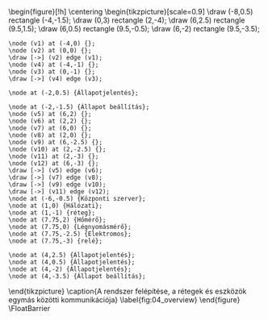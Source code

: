 \begin{figure}[!h]
  \centering
  \begin{tikzpicture}[scale=0.9]
    \draw  (-8,0.5) rectangle (-4,-1.5);
    \draw  (0,3) rectangle (2,-4);
    \draw  (6,2.5) rectangle (9.5,1.5);
    \draw  (6,0.5) rectangle (9.5,-0.5);
    \draw  (6,-2) rectangle (9.5,-3.5);

    \node (v1) at (-4,0) {};
    \node (v2) at (0,0) {};
    \draw [->] (v2) edge (v1);
    \node (v4) at (-4,-1) {};
    \node (v3) at (0,-1) {};
    \draw [->] (v4) edge (v3);

    \node at (-2,0.5) {Állapotjelentés};

    \node at (-2,-1.5) {Állapot beállítás};
    \node (v5) at (6,2) {};
    \node (v6) at (2,2) {};
    \node (v7) at (6,0) {};
    \node (v8) at (2,0) {};
    \node (v9) at (6,-2.5) {};
    \node (v10) at (2,-2.5) {};
    \node (v11) at (2,-3) {};
    \node (v12) at (6,-3) {};
    \draw [->] (v5) edge (v6);
    \draw [->] (v7) edge (v8);
    \draw [->] (v9) edge (v10);
    \draw [->] (v11) edge (v12);
    \node at (-6,-0.5) {Központi szerver};
    \node at (1,0) {Hálózati};
    \node at (1,-1) {réteg};
    \node at (7.75,2) {Hőmérő};
    \node at (7.75,0) {Légnyomásmérő};
    \node at (7.75,-2.5) {Elektromos};
    \node at (7.75,-3) {relé};

    \node at (4,2.5) {Állapotjelentés};
    \node at (4,0.5) {Állapotjelentés};
    \node at (4,-2) {Állapotjelentés};
    \node at (4,-3.5) {Állapot beállítás};
  \end{tikzpicture}
  \caption{A rendszer felépítése, a rétegek és eszközök egymás közötti kommunikációja}
  \label{fig:04_overview}
\end{figure}
\FloatBarrier
